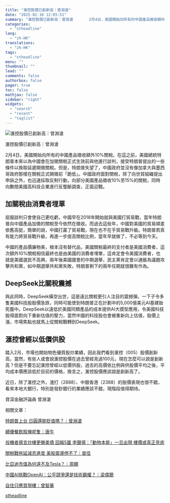 ```yaml
---
title: "滙控股價已創新高｜曾淵滄"
date: "2025-02-10 12:05:51"
summary: "滙控股價已創新高｜曾淵滄       2月4日，美國開始向所有的中國產品徵收額外10%關稅。..."
categories:
  - "stheadline"
lang:
  - "zh-HK"
translations:
  - "zh-HK"
tags:
  - "stheadline"
menu: ""
thumbnail: ""
lead: ""
comments: false
authorbox: false
pager: true
toc: false
mathjax: false
sidebar: "right"
widgets:
  - "search"
  - "recent"
  - "taglist"
---
```


![滙控股價已創新高｜曾淵滄](https://image.stheadline.com/f/680p0/0x0/100/none/efeab899bc65671ea19c66ec9b604a54/stheadline/inewsmedia/20250210/_2025021012021928510.jpg)

滙控股價已創新高｜曾淵滄




2月4日，美國開始向所有的中國產品徵收額外10%關稅。在這之前，美國總統特朗普本來以為中國會在加徵關稅正式生效前與他進行談判，接受特朗普提出的一些條件以換取延遲開徵關稅。但是，特朗普失望了，中國政府並沒有像加拿大與墨西哥政府那樣在關稅正式開徵前「跪低」。中國政府面對關稅，除了向世貿組織提出申訴之外，也迅速採取反制行動，向部分美國產品徵收10%至15%的關稅，同時向數間美國高科技企業進行反壟斷調查，正面迎戰。

加關稅由消費者埋單
---------

屈服談判只會使自己更吃虧，中國早在2018年開始就與美國打貿易戰，當年特朗普向中國產品加徵的關稅至今依然在徵收。而過去這些年，中國對美國的貿易順差依舊高挺，簡單的說，中國打贏了貿易戰，現在也不在乎貿易戰升級。特朗普若真有能力將貿易戰升級，再進一步提高關稅比例，當年早就做了，不必等到今天。

中國的產品價廉物美，根本沒有替代品，美國關稅最終的支付者是美國消費者，這次額外10%關稅相信最終也是由美國的消費者埋單，這肯定會令美國消費者，也就是美國選民不高興，兩年後美國國會的中期選舉，民主黨肯定會以通脹為議題攻擊共和黨，如中期選舉共和黨失敗，特朗普剩下的兩年任期就很難有作為。

DeepSeek比關稅震撼
-------------

與此同時，DeepSeek橫空出世，這是遠比關稅更引人注目的震撼彈。一下子令多隻美國科技股股價急跌，同時可能使到特朗普正在計劃中的5,000億美元AI基建胎死腹中。DeepSeek以遠低於美國同類產品的成本提供AI大摸型應用，令美國科技股得面對向下重新估值的壓力，當然中國的科技股也會被重新向上估值，股價上漲，市場焦點也就馬上從關稅戰轉到DeepSeek。

滙控曾經以低價供股
---------

踏入2月，市場也開始物色優質股炒業績，因此我們看到滙控（005）股價創新高，當然，有些人或會說滙控股價在過去曾經見過100元，現在怎麼可以說是創新高？但是不要忘記滙控曾經以低價供股，過去的高價依比例與供股價平均之後，平均成本價應該低於目前的價格，換言之，滙控股價應該說是創新高了。

近日，除了滙控之外，渣打（2888）、中銀香港（2388）的股價表現也很不錯，看來本地大銀行，特別是發鈔銀行的業績應該不錯，現階段值得期待。

資深金融評論員 曾淵滄

相關文章：

[特朗普上台 日圓還能貶值嗎？｜曾淵滄](https://www.stheadline.com/investment/3423656)

[績優餐飲股揀呢隻｜唐牛](https://www.stheadline.com/stock-market/3427133)

[投機者揚言炒樓更勝美債 回報5厘 李聲揚：「動物本能」一旦出現 樓價或真正見底](https://www.stheadline.com/investment/3426816/)  

  

[關稅戰拖延減息進度 美股震盪停不了｜晉佳](https://www.stheadline.com/stock-market/3426196)

[比亞迪市值為何遠不及Tesla？｜周顯](https://www.stheadline.com/investment/3426172)

[中國AI挑戰OpenAI：公平競爭還是技術霸權？｜梁偉聰](https://www.stheadline.com/esg/3425839)

[自住只應買現樓｜曾智華](https://www.stheadline.com/realtime-finance/3425503/)

[stheadline](https://std.stheadline.com/realtime/article/2051842/即時-財經-滙控股價已創新高-曾淵滄)
